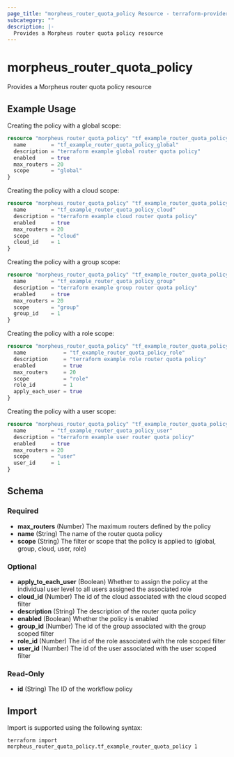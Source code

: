 ```yaml
---
page_title: "morpheus_router_quota_policy Resource - terraform-provider-morpheus"
subcategory: ""
description: |-
  Provides a Morpheus router quota policy resource
---
```


# morpheus_router_quota_policy

Provides a Morpheus router quota policy resource

## Example Usage

Creating the policy with a global scope:

```terraform
resource "morpheus_router_quota_policy" "tf_example_router_quota_policy_global" {
  name        = "tf_example_router_quota_policy_global"
  description = "terraform example global router quota policy"
  enabled     = true
  max_routers = 20
  scope       = "global"
}
```

Creating the policy with a cloud scope:

```terraform
resource "morpheus_router_quota_policy" "tf_example_router_quota_policy_cloud" {
  name        = "tf_example_router_quota_policy_cloud"
  description = "terraform example cloud router quota policy"
  enabled     = true
  max_routers = 20
  scope       = "cloud"
  cloud_id    = 1
}
```

Creating the policy with a group scope:

```terraform
resource "morpheus_router_quota_policy" "tf_example_router_quota_policy_group" {
  name        = "tf_example_router_quota_policy_group"
  description = "terraform example group router quota policy"
  enabled     = true
  max_routers = 20
  scope       = "group"
  group_id    = 1
}
```

Creating the policy with a role scope:

```terraform
resource "morpheus_router_quota_policy" "tf_example_router_quota_policy_role" {
  name            = "tf_example_router_quota_policy_role"
  description     = "terraform example role router quota policy"
  enabled         = true
  max_routers     = 20
  scope           = "role"
  role_id         = 1
  apply_each_user = true
}
```

Creating the policy with a user scope:

```terraform
resource "morpheus_router_quota_policy" "tf_example_router_quota_policy_user" {
  name        = "tf_example_router_quota_policy_user"
  description = "terraform example user router quota policy"
  enabled     = true
  max_routers = 20
  scope       = "user"
  user_id     = 1
}
```

<!-- schema generated by tfplugindocs -->
## Schema

### Required

- **max_routers** (Number) The maximum routers defined by the policy
- **name** (String) The name of the router quota policy
- **scope** (String) The filter or scope that the policy is applied to (global, group, cloud, user, role)

### Optional

- **apply_to_each_user** (Boolean) Whether to assign the policy at the individual user level to all users assigned the associated role
- **cloud_id** (Number) The id of the cloud associated with the cloud scoped filter
- **description** (String) The description of the router quota policy
- **enabled** (Boolean) Whether the policy is enabled
- **group_id** (Number) The id of the group associated with the group scoped filter
- **role_id** (Number) The id of the role associated with the role scoped filter
- **user_id** (Number) The id of the user associated with the user scoped filter

### Read-Only

- **id** (String) The ID of the workflow policy

## Import

Import is supported using the following syntax:

```shell
terraform import morpheus_router_quota_policy.tf_example_router_quota_policy 1
```
